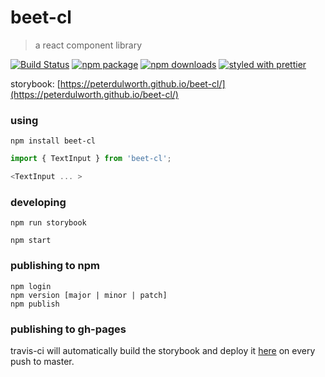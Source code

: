 # beet-cl
> a react component library 

[![Build Status](https://travis-ci.com/PeterDulworth/beet-cl.svg?branch=master)](https://travis-ci.com/PeterDulworth/beet-cl)
[![npm package](https://img.shields.io/npm/v/beet-cl.svg?color=1497ff)](npm)
[![npm downloads](https://img.shields.io/npm/dm/beet-cl.svg?color=3d138d)](npm)
[![styled with prettier](https://img.shields.io/badge/styled_with-prettier-ff69b4.svg)](prettier)

storybook: [https://peterdulworth.github.io/beet-cl/](https://peterdulworth.github.io/beet-cl/)

### using
```
npm install beet-cl
```

```javascript
import { TextInput } from 'beet-cl';

<TextInput ... >
```

### developing

```
npm run storybook
```

```
npm start
```

### publishing to npm

```
npm login
npm version [major | minor | patch]
npm publish
```
### publishing to gh-pages

travis-ci will automatically build the storybook and deploy it [here](https://peterdulworth.github.io/beet-cl/) on every push to master.